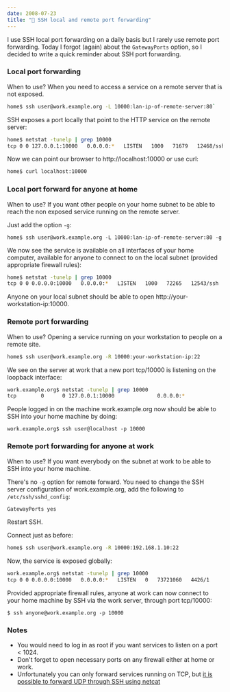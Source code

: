 ```yaml
---
date: 2008-07-23
title: "📌 SSH local and remote port forwarding"
---
```


I use SSH local port forwarding on a daily basis but I rarely use remote port forwarding. Today I forgot (again) about the `GatewayPorts` option, so I decided to write a quick reminder about SSH port forwarding.

### Local port forwarding

When to use? When you need to access a service on a remote server that is not exposed.

```bash
home$ ssh user@work.example.org -L 10000:lan-ip-of-remote-server:80`
```

SSH exposes a port locally that point to the HTTP service on the remote server:

```bash
home$ netstat -tunelp | grep 10000
tcp 0 0 127.0.0.1:10000   0.0.0.0:*   LISTEN   1000   71679   12468/ssh
```

Now we can point our browser to http://localhost:10000 or use curl:

```bash
home$ curl localhost:10000
```

### Local port forward for anyone at home

When to use? If you want other people on your home subnet to be able to reach the non exposed service running on the remote server.

Just add the option `-g`:

`home$ ssh user@work.example.org -L 10000:lan-ip-of-remote-server:80 -g`

We now see the service is available on all interfaces of your home computer, available for anyone to connect to on the local subnet (provided appropriate firewall rules):

```bash
home$ netstat -tunelp | grep 10000
tcp 0 0 0.0.0.0:10000   0.0.0.0:*   LISTEN   1000   72265   12543/ssh
```

Anyone on your local subnet should be able to open http://your-workstation-ip:10000.

### Remote port forwarding

When to use? Opening a service running on your workstation to people on a remote site.

```bash
home$ ssh user@work.example.org -R 10000:your-workstation-ip:22
```

We see on the server at work  that a new port tcp/10000 is listening on the loopback interface:

```bash
work.example.org$ netstat -tunelp | grep 10000
tcp        0      0 127.0.0.1:10000              0.0.0.0:*                   LISTEN      0          73719534   3809/1
```

People logged in on the machine work.example.org now should be able to SSH into your home machine by doing:

```
work.example.org$ ssh user@localhost -p 10000
```

### Remote port forwarding for anyone at work

When to use? If you want everybody on the subnet at work to be able to SSH into your home machine.

There's no `-g` option for remote forward. You need to change the SSH server configuration of work.example.org, add the following to `/etc/ssh/sshd_config`:

```bash
GatewayPorts yes
```

Restart SSH.

Connect just as before:

```bash
home$ ssh user@work.example.org -R 10000:192.168.1.10:22
```

Now, the service is exposed globally:

```bash
work.example.org$ netstat -tunelp | grep 10000
tcp 0 0 0.0.0.0:10000   0.0.0.0:*   LISTEN   0   73721060   4426/1
```

Provided appropriate firewall rules, anyone at work can now connect to your home machine by SSH via the work server, through port tcp/10000:

```
$ ssh anyone@work.example.org -p 10000
```

### Notes

- You would need to log in as root if you want services to listen on a port < 1024.
- Don't forget to open necessary ports on any firewall either at home or work.
- Unfortunately you can only forward services running on TCP, but [it is possible to forward UDP through SSH using netcat](https://blog.wains.be/2007/2007-02-13-tunneling-udp-requests-through-ssh/)
